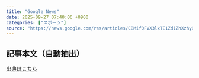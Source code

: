 ```yaml
---
title: "Google News"
date: 2025-09-27 07:40:06 +0900
categories: ["スポーツ"]
source: "https://news.google.com/rss/articles/CBMif0FVX3lxTE1Zd1ZhXzhyOGhla3Nmdm1EVEhRb3BxR3ViMHY4Ymd4aTFxY2l3M3UyU19aNm9MbGh4b0tELUJNYWctZFNvaXhFYXU1X0FNbWZ2MmNfTDBieW5aTmRVMExiZlRmYjgzcEY3MmVULUtEaXdQLVNaSEdCS1hQMW11VGs?oc=5"
---
```


## 記事本文（自動抽出）
<body class="y0K44d EA71Tc" id="readabilityBody"></body>

[出典はこちら](https://news.google.com/rss/articles/CBMif0FVX3lxTE1Zd1ZhXzhyOGhla3Nmdm1EVEhRb3BxR3ViMHY4Ymd4aTFxY2l3M3UyU19aNm9MbGh4b0tELUJNYWctZFNvaXhFYXU1X0FNbWZ2MmNfTDBieW5aTmRVMExiZlRmYjgzcEY3MmVULUtEaXdQLVNaSEdCS1hQMW11VGs?oc=5)
